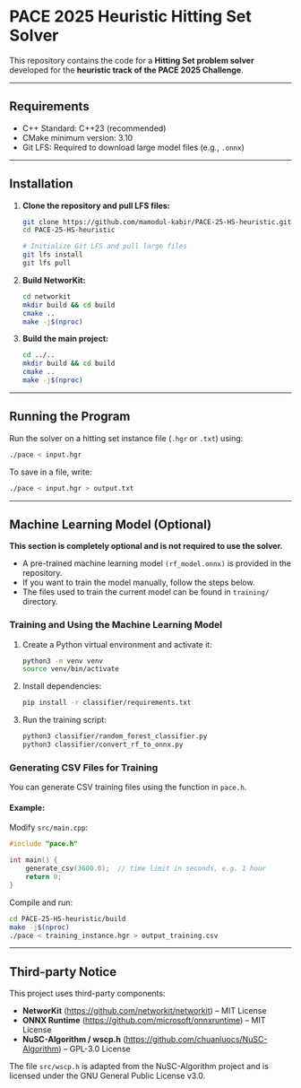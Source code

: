 # PACE 2025 Heuristic Hitting Set Solver

This repository contains the code for a **Hitting Set problem solver** developed for the **heuristic track of the PACE 2025 Challenge**.

---


## Requirements

- C++ Standard: C++23 (recommended)
- CMake minimum version: 3.10
- Git LFS: Required to download large model files (e.g., `.onnx`)

---

## Installation

1. **Clone the repository and pull LFS files:**

   ```bash
   git clone https://github.com/mamodul-kabir/PACE-25-HS-heuristic.git
   cd PACE-25-HS-heuristic

   # Initialize Git LFS and pull large files
   git lfs install
   git lfs pull
   ```

2. **Build NetworKit:**
	```bash
	cd networkit
	mkdir build && cd build
	cmake ..
	make -j$(nproc)
	```
3. **Build the main project:**
	```bash
	cd ../..
	mkdir build && cd build
	cmake ..
	make -j$(nproc)
	```
---

## Running the Program

Run the solver on a hitting set instance file (`.hgr` or `.txt`) using:
```bash
./pace < input.hgr
```

To save in a file, write: 
```bash
./pace < input.hgr > output.txt
```
---

## Machine Learning Model (Optional)
**This section is completely optional and is not required to use the solver.**

- A pre-trained machine learning model `(rf_model.onnx)` is provided in the repository.
- If you want to train the model manually, follow the steps below.
- The files used to train the current model can be found in `training/` directory. 


### Training and Using the Machine Learning Model 

1. Create a Python virtual environment and activate it:
	```bash
	python3 -m venv venv
	source venv/bin/activate
	```
3. Install dependencies:
	```bash
	pip install -r classifier/requirements.txt
	```
4. Run the training script:
	```bash
	python3 classifier/random_forest_classifier.py
	python3 classifier/convert_rf_to_onnx.py
	```

### Generating CSV Files for Training

You can generate CSV training files using the function in `pace.h`.

#### Example:
Modify `src/main.cpp`:
```cpp
#include "pace.h"

int main() {
    generate_csv(3600.0);  // time limit in seconds, e.g. 1 hour
    return 0;
}
```
Compile and run:
```bash
cd PACE-25-HS-heuristic/build
make -j$(nproc)
./pace < training_instance.hgr > output_training.csv
```
---

## Third-party Notice

This project uses third-party components:

- **NetworKit** (https://github.com/networkit/networkit) – MIT License
- **ONNX Runtime** (https://github.com/microsoft/onnxruntime) – MIT License
- **NuSC-Algorithm / wscp.h** (https://github.com/chuanluocs/NuSC-Algorithm) – GPL-3.0 License

The file `src/wscp.h` is adapted from the NuSC-Algorithm project and is licensed under the GNU General Public License v3.0.